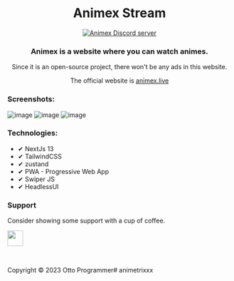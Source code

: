 <div align="center">
<h1>Animex Stream</h1>

[![Animex Discord server](https://discordapp.com/api/guilds/921529286698074185/widget.png?style=banner1)](https://discord.gg/uEAKwRrFpn)

### Animex is a website where you can watch animes.

Since it is an open-source project, there won't be any ads in this website.

The official website is [animex.live](https://www.animex.live)

</div>

    

<h3>Screenshots:</h3>

![image](https://i.imgur.com/NzE97dT.png)
![image](https://i.imgur.com/wArexis.png)
![image](https://i.imgur.com/WoZCA5T.png)

**<h3>Technologies:</h3>**
    <ul>
    <li>✔ NextJs 13</li>
    <li>✔ TailwindCSS</li>
    <li>✔ zustand</li>
    <li>✔ PWA - Progressive Web App</li>
    <li>✔ Swiper JS</li>
    <li>✔ HeadlessUI </li>
    
 </ul>
 
 ### Support

Consider showing some support with a cup of coffee.

<a href="https://www.buymeacoffee.com/ottoprogrammer"><img src="https://www.buymeacoffee.com/assets/img/guidelines/download-assets-sm-1.svg" height="35px"/></a>

<br/>
<!-- LICENSE -->

Copyright © 2023 Otto Programmer# animetrixxx
